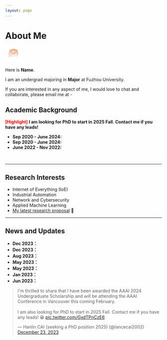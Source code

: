 ```yaml
---
layout: page
---
```


# About Me

<img src="images\avatar.png" class="floatpic" width="48
" height="48">

Here is **Name**.

I am an undergrad majoring in **Major** at Fuzhou University. 

If you are interested in any aspect of me, I would love to chat and collaborate, please email me at -

## Academic Background

**<font color='red'>[Highlight]</font> I am looking for PhD to start in 2025 Fall. Contact me if you have any leads!**

- **Sep 2020 - June 2024:** 
- **Sep 2020 - June 2024:** 
- **June 2022 - Nov 2022:** 



<br>

---

## Research Interests

- Internet of Everything (IoE)
- Industrial Automation
- Network and Cybersecurity
- Applied Machine Learning
- [My latest research proposal](https://caihanlin.com/file/proposal-2023.pdf) 🔗


---

## News and Updates

- **Dec 2023：**
- **Dec 2023：**
- **Aug 2023：**
- **May 2023：**
- **May 2023：**
- **Jan 2023：**
- **Jun 2023：**



<blockquote class="twitter-tweet">
<p lang="en" dir="ltr">I&#39;m thrilled to share that I have been awarded the AAAI 2024 Undergraduate Scholarship and will be attending the AAAI Conference in Vancouver this coming February.<br><br>I am also looking for PhD to start in 2025 Fall. Contact me if you have any leads! 😁 <a href="https://t.co/GxdTPnCzE6">pic.twitter.com/GxdTPnCzE6</a></p>&mdash; Hanlin CAI (seeking a PhD position 2025) (@lancecai2002) <a href="https://twitter.com/lancecai2002/status/1738533328490463639?ref_src=twsrc%5Etfw">December 23, 2023</a></blockquote> <script async src="https://platform.twitter.com/widgets.js" charset="utf-8"></script>
